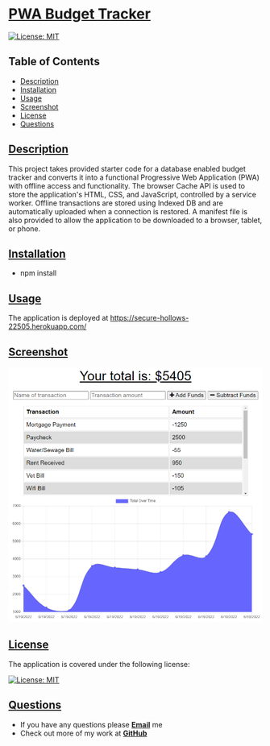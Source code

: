 # [PWA Budget Tracker](https://github.com/wwstrothe/pwa-budget-tracker)

[![License: MIT](https://img.shields.io/badge/License-MIT-yellow.svg)](https://opensource.org/licenses/MIT)

## Table of Contents

- [Description](#description)
- [Installation](#installation)
- [Usage](#usage)
- [Screenshot](#screenshot)
- [License](#license)
- [Questions](#questions)

## [Description](#table-of-contents)

This project takes provided starter code for a database enabled budget tracker and converts it into a functional Progressive Web Application (PWA) with offline access and functionality. The browser Cache API is used to store the application's HTML, CSS, and JavaScript, controlled by a service worker. Offline transactions are stored using Indexed DB and are automatically uploaded when a connection is restored. A manifest file is also provided to allow the application to be downloaded to a browser, tablet, or phone.

## [Installation](#table-of-contents)

- npm install

## [Usage](#table-of-contents)

The application is deployed at https://secure-hollows-22505.herokuapp.com/

## [Screenshot](#table-of-contents)

![screenshot](./images/screenshot.png)

## [License](#table-of-contents)

The application is covered under the following license:

[![License: MIT](https://img.shields.io/badge/License-MIT-yellow.svg)](https://opensource.org/licenses/MIT)

## [Questions](#table-of-contents)

- If you have any questions please [**Email**](mailto:williamstrothe@gmail.com) me
- Check out more of my work at [**GitHub**](https://github.com/wwstrothe)